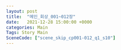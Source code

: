 ```yaml
---
layout: post
title:  "메인_회상_001~012장"
date:   2021-12-28 15:00:00 +0000
categories: Main
Tags: Story Main
SceneCode: ["scene_skip_cp001-012_q1_s10"]
---
```


